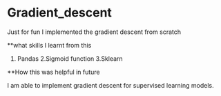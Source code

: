 # Gradient_descent

Just for fun I implemented the gradient descent from scratch

**what skills I learnt from this

1. Pandas
2.Sigmoid function
3.Sklearn

**How this was helpful in future

I am able to implement gradient descent for supervised learning models.

